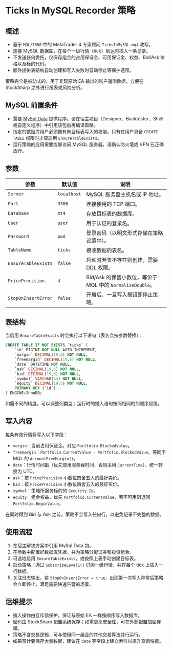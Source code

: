 # Ticks In MySQL Recorder 策略

## 概述
- 基于 `MQL/7850` 中的 MetaTrader 4 专家顾问 `TicksInMySQL.mq4` 改写。
- 连接 MySQL 数据库，在每个一级行情（tick）到达时插入一条记录。
- 不发送任何委托，仅保存组合的占用保证金、可用保证金、权益、Bid/Ask 价格以及标的代码。
- 额外提供表结构自动创建和写入失败时自动停止等保护选项。

策略完全是被动式的，用于复现原始 EA 输出的账户遥测数据，方便在 StockSharp 之外进行报表或风险分析。

## MySQL 前置条件
- 需要 [MySql.Data](https://www.nuget.org/packages/MySql.Data/) 提供程序。请在宿主项目（Designer、Backtester、Shell 或自定义程序）中引用该包后再编译策略。
- 指定的数据库用户必须拥有向目标表写入的权限。只有在用户具备 `CREATE TABLE` 权限时才应启用 `EnsureTableExists`。
- 运行策略的应用需要能够访问 MySQL 服务器，请确认防火墙或 VPN 已正确放行。

## 参数
| 参数 | 默认值 | 说明 |
|------|--------|------|
| `Server` | `localhost` | MySQL 服务器主机名或 IP 地址。 |
| `Port` | `3306` | 连接使用的 TCP 端口。 |
| `Database` | `mt4` | 存放目标表的数据库。 |
| `User` | `user` | 用于认证的登录名。 |
| `Password` | `pwd` | 登录密码（以明文形式存储在策略设置中）。 |
| `TableName` | `ticks` | 接收数据的表名。 |
| `EnsureTableExists` | `false` | 启动时若表不存在则创建，需要 DDL 权限。 |
| `PricePrecision` | `4` | Bid/Ask 的保留小数位，等价于 MQL 中的 `NormalizeDouble`。 |
| `StopOnInsertError` | `false` | 开启后，一旦写入报错即停止策略。 |

## 表结构
当启用 `EnsureTableExists` 时会执行以下语句（表名会按参数替换）：

```sql
CREATE TABLE IF NOT EXISTS `ticks` (
    `id` BIGINT NOT NULL AUTO_INCREMENT,
    `margin` DECIMAL(19,6) NOT NULL,
    `freemargin` DECIMAL(19,6) NOT NULL,
    `date` DATETIME NOT NULL,
    `ask` DECIMAL(19,6) NOT NULL,
    `bid` DECIMAL(19,6) NOT NULL,
    `symbol` VARCHAR(64) NOT NULL,
    `equity` DECIMAL(19,6) NOT NULL,
    PRIMARY KEY (`id`)
) ENGINE=InnoDB;
```

如需不同的精度，可以调整列类型；运行时的插入语句按照相同的列顺序赋值。

## 写入内容
每条有效行情将写入以下字段：

- `margin`：当前占用保证金，对应 `Portfolio.BlockedValue`。
- `freemargin`：`Portfolio.CurrentValue - Portfolio.BlockedValue`，等同于 MQL 的 `AccountFreeMargin()`。
- `date`：行情时间戳（优先使用服务器时间，否则采用 `CurrentTime`），统一转换为 UTC。
- `ask`：按 `PricePrecision` 小数位四舍五入的最好卖价。
- `bid`：按 `PricePrecision` 小数位四舍五入的最好买价。
- `symbol`：策略所服务标的的 `Security.Id`。
- `equity`：组合权益，优先 `Portfolio.CurrentValue`，若不可用则退回 `Portfolio.BeginValue`。

在同时得到 Bid 与 Ask 之前，策略不会写入任何行，以避免记录不完整的数据。

## 使用流程
1. 在宿主解决方案中引用 MySql.Data 包。
2. 在参数中配置好数据库凭据，并为策略分配证券和投资组合。
3. 可选地启用 `EnsureTableExists`，或按照上表手动创建目标表。
4. 启动策略：通过 `SubscribeLevel1()` 订阅一级行情，并在每个 tick 上插入一行数据。
5. 关注日志输出。若 `StopOnInsertError = true`，出现第一次写入异常后策略会立即停止，满足需要快速告警的场景。

## 运维提示
- 插入操作由互斥锁保护，保证与原始 EA 一样按顺序写入数据库。
- 密码由 StockSharp 配置系统保存；如需更高安全性，可在外部配置加密存储。
- 策略不含交易逻辑，可与使用同一组合的其他交易算法并行运行。
- 如果预计要保存大量数据，建议在 `date` 等字段上建立索引以提升查询性能。
